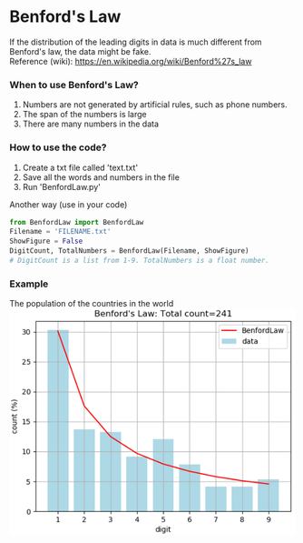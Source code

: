 # Benford's Law
If the distribution of the leading digits in data is much different from Benford's law, the data might be fake.  
Reference (wiki): https://en.wikipedia.org/wiki/Benford%27s_law

### When to use Benford's Law?
1. Numbers are not generated by artificial rules, such as phone numbers.
2. The span of the numbers is large
3. There are many numbers in the data

### How to use the code?
1. Create a txt file called 'text.txt'
2. Save all the words and numbers in the file
3. Run 'BenfordLaw.py'

Another way (use in your code)
```python
from BenfordLaw import BenfordLaw
Filename = 'FILENAME.txt'
ShowFigure = False
DigitCount, TotalNumbers = BenfordLaw(Filename, ShowFigure)
# DigitCount is a list from 1-9. TotalNumbers is a float number.
```

### Example

The population of the countries in the world  
![image](https://github.com/icecat2012/BenfordLaw/blob/main/Population.PNG)
